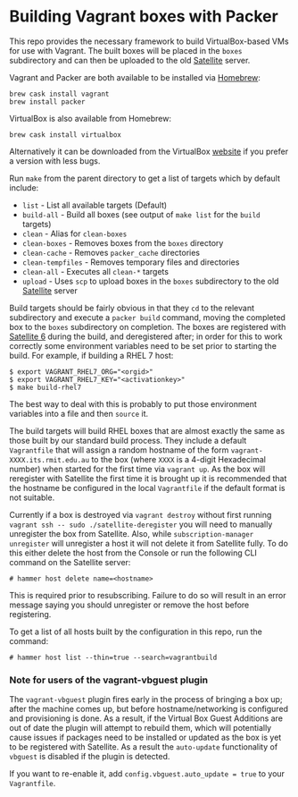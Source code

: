 # Building Vagrant boxes with Packer

This repo provides the necessary framework to build VirtualBox-based VMs for
use with Vagrant. The built boxes will be placed in the `boxes` subdirectory
and can then be uploaded to the old
[Satellite](http://satellite.its.rmit.edu.au/boxes/) server.

Vagrant and Packer are both available to be installed via
[Homebrew](http://brew.sh):

```
brew cask install vagrant
brew install packer
```

VirtualBox is also available from Homebrew:

```
brew cask install virtualbox
```

Alternatively it can be downloaded from the VirtualBox
[website](http://www.virtualbox.org/wiki/Download_Old_Builds) if you prefer
a version with less bugs.

Run `make` from the parent directory to get a list of targets which by default
include:

* `list` - List all available targets (Default)
* `build-all` - Build all boxes (see output of `make list` for the `build`
  targets)
* `clean` - Alias for `clean-boxes`
* `clean-boxes` - Removes boxes from the `boxes` directory
* `clean-cache` - Removes `packer_cache` directories
* `clean-tempfiles` - Removes temporary files and directories
* `clean-all` - Executes all `clean-*` targets
* `upload` - Uses `scp` to upload boxes in the `boxes` subdirectory to the old
  [Satellite](http://satellite.its.rmit.edu.au/boxes/) server

Build targets should be fairly obvious in that they `cd` to the relevant
subdirectory and execute a `packer build` command, moving the completed box to
the `boxes` subdirectory on completion.  The boxes are registered with
[Satellite 6](https://satellite6.its.rmit.edu.au/) during the build, and
deregistered after; in order for this to work correctly some environment
variables need to be set prior to starting the build.  For example, if building
a RHEL 7 host:

```
$ export VAGRANT_RHEL7_ORG="<orgid>"
$ export VAGRANT_RHEL7_KEY="<activationkey>"
$ make build-rhel7
```

The best way to deal with this is probably to put those environment variables
into a file and then `source` it.

The build targets will build RHEL boxes that are almost exactly the same as
those built by our standard build process. They include a default `Vagrantfile`
that will assign a random hostname of the form `vagrant-XXXX.its.rmit.edu.au`
to the box (where `XXXX` is a 4-digit Hexadecimal number) when started for the
first time via `vagrant up`. As the box will reregister with Satellite the
first time it is brought up it is recommended that the hostname be configured
in the local `Vagrantfile` if the default format is not suitable.

Currently if a box is destroyed via `vagrant destroy` without first running
`vagrant ssh -- sudo ./satellite-deregister` you will need to manually
unregister the box from Satellite. Also, while `subscription-manager
unregister` will unregister a host it will not delete it from Satellite fully.
To do this either delete the host from the Console or run the following CLI
command on the Satellite server:

```
# hammer host delete name=<hostname>
```

This is required prior to resubscribing.  Failure to do so will result in an
error message saying you should unregister or remove the host before
registering.

To get a list of all hosts built by the configuration in this repo, run the
command:

```
# hammer host list --thin=true --search=vagrantbuild
```

### Note for users of the vagrant-vbguest plugin

The `vagrant-vbguest` plugin fires early in the process of bringing a box up;
after the machine comes up, but before hostname/networking is configured and
provisioning is done.  As a result, if the Virtual Box Guest Additions are out
of date the plugin will attempt to rebuild them, which will potentially cause
issues if packages need to be installed or updated as the box is yet to be
registered with Satellite.  As a result the `auto-update` functionality of
`vbguest` is disabled if the plugin is detected.

If you want to re-enable it, add `config.vbguest.auto_update = true` to your
`Vagrantfile`.

